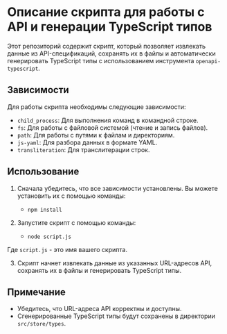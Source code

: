 # Описание скрипта для работы с API и генерации TypeScript типов

Этот репозиторий содержит скрипт, который позволяет извлекать данные из API-спецификаций, сохранять их в файлы и автоматически генерировать TypeScript типы с использованием инструмента `openapi-typescript`.

## Зависимости

Для работы скрипта необходимы следующие зависимости:

- `child_process`: Для выполнения команд в командной строке.
- `fs`: Для работы с файловой системой (чтение и запись файлов).
- `path`: Для работы с путями к файлам и директориям.
- `js-yaml`: Для разбора данных в формате YAML.
- `transliteration`: Для транслитерации строк.

## Использование

1. Сначала убедитесь, что все зависимости установлены. Вы можете установить их с помощью команды:
   - `npm install`


3. Запустите скрипт с помощью команды:
    - `node script.js`


Где `script.js` - это имя вашего скрипта.

3. Скрипт начнет извлекать данные из указанных URL-адресов API, сохранять их в файлы и генерировать TypeScript типы.

## Примечание

- Убедитесь, что URL-адреса API корректны и доступны.
- Сгенерированные TypeScript типы будут сохранены в директории `src/store/types`.
